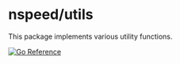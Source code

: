 # nspeed/utils

This package implements various utility functions.

[![Go Reference](https://pkg.go.dev/badge/nspeed.app/nspeed/utils.svg)](https://pkg.go.dev/nspeed.app/nspeed/utils)



